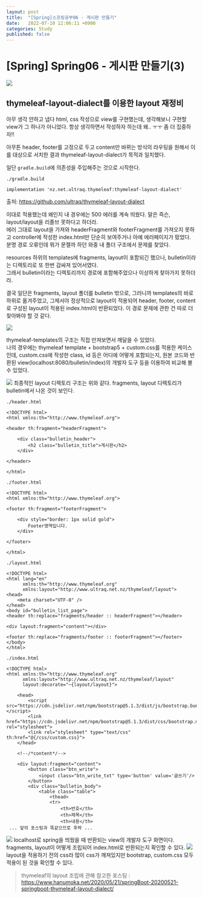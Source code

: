 ```yaml
---
layout: post
title:  "[Spring]스프링공부06 - 게시판 만들기"
date:   2022-07-10 12:06:11 +0900
categories: Study
published: false
---
```


# [Spring] Spring06 - 게시판 만들기(3)

<img src='/assets/img/docs/springlogo.svg' />  

## thymeleaf-layout-dialect를 이용한 layout 재정비

아무 생각 안하고 냅다 html, css 작성으로 view를 구현했는데, 생각해보니 구현할 view가 그 하나가 아니었다. 항상 생각하면서 작성하자 하는데 왜.. ㅜㅜ 좀 더 집중하자!!  

아무튼 header, footer를 고정으로 두고 content만 바뀌는 방식의 라우팅을 원해서 이를 대상으로 서치한 결과 thymeleaf-layout-dialect가 목적과 일치했다.  

일단 `gradle.build`에 의존성을 주입해주는 것으로 시작한다.

```
./gradle.build

implementation 'nz.net.ultraq.thymeleaf:thymeleaf-layout-dialect'
```

출처: https://github.com/ultraq/thymeleaf-layout-dialect


이대로 적용했는데 왜인지 내 경우에는 500 에러를 계속 띄웠다. 말은 즉슨, layout/layout을 리졸브 못하다고 하더라.  
에러 그대로 layout을 가져와 headerFragment와 footerFragment를 가져오지 못하고 controller에 작성한 index.html만 단순히 보여주거나 아예 에러페이지가 떴었다.  
분명 경로 오류인데 뭐가 문젤까 하던 와중 내 폴더 구조에서 문제를 찾았다.

resources 하위의 templates에 fragments, layout이 포함되긴 했으나, bulletin이라는 디렉토리로 또 한번 감싸져 있어서였다.  
그래서 bulletin이라는 디렉토리까지 경로에 포함해주었으나 이상하게 찾아가지 못하더라.  

결국 일단은 fragments, layout 폴더를 bulletin 밖으로, 그러니까 templates의 바로 하위로 옮겨주었고, 그제서야 정상적으로 layout이 적용되어 header, footer, content로 구성된 layout이 적용된 index.html이 반환되었다. 이 경로 문제에 관한 건 따로 더 찾아봐야 할 것 같다.  

<img src='/assets/img/docs/bulletin_layout.png' />  

thymeleaf-templates의 구조는 직접 만져보면서 깨달을 수 있었다.  
나의 경우에는 thymeleaf template + bootstrap5 + custom.css를 적용한 케이스인데, custom.css에 작성한 class, id 등은 어디에 어떻게 포함되는지, 원본 코드와 반환된 view(localhost:8080/bulletin/index)의 개발자 도구 등을 이용하여 비교해 볼 수 있었다. 

<img src='/assets/img/docs/bulletin_layout(1).png' />  
최종적인 layout 디렉토리 구조는 위와 같다. fragments, layout 디렉토리가 bulletin에서 나온 것이 보인다.  

```
./header.html  

<!DOCTYPE html>
<html xmlns:th="http://www.thymeleaf.org">

<header th:fragment="headerFragment">

    <div class="bulletin_header">
        <h2 class="bulletin_title">게시판</h2>
    </div>

</header>

</html>
```

```
./footer.html

<!DOCTYPE html>
<html xmlns:th="http://www.thymeleaf.org">

<footer th:fragment="footerFragment">

    <div style="border: 1px solid gold">
        Footer영역입니다.
    </div>

</footer>

</html>
```  

```
./layout.html  

<!DOCTYPE html>
<html lang="en"
      xmlns:th="http://www.thymeleaf.org"
      xmlns:layout="http://www.ultraq.net.nz/thymeleaf/layout">
<head>
    <meta charset="UTF-8" />
</head>
<body id="bulletin_list_page">
<header th:replace="fragments/header :: headerFragment"></header>

<div layout:fragment="content"></div>

<footer th:replace="fragments/footer :: footerFragment"></footer>
</body>
</html>
```  

```
./index.html  

<!DOCTYPE html>
<html xmlns:th="http://www.thymeleaf.org"
      xmlns:layout="http://www.ultraq.net.nz/thymeleaf/layout"
      layout:decorate="~{layout/layout}">

    <head>
        <script src="https://cdn.jsdelivr.net/npm/bootstrap@5.1.3/dist/js/bootstrap.bundle.min.js"></script>
        <link href="https://cdn.jsdelivr.net/npm/bootstrap@5.1.3/dist/css/bootstrap.min.css" rel="stylesheet">
        <link rel="stylesheet" type="text/css" th:href="@{/css/custom.css}">
    </head>

    <!--/*content*/-->

    <div layout:fragment="content">
        <button class="btn_write">
            <input class="btn_write_txt" type='button' value='글쓰기'/>
        </button>
        <div class="bulletin_body">
            <table class="table">
                <thead>
                <tr>
                    <th>번호</th>
                    <th>제목</th>
                    <th>내용</th>
 ... 앞의 포스팅과 똑같으므로 후략 ...
```
<img src='/assets/img/docs/bulletin_layout(2).png' />  
localhost로 spring을 띄웠을 때 반환되는 view의 개발자 도구 화면이다.  
fragments, layout이 어떻게 조립되어 index.html로 반환되는지 확인할 수 있다.  

<img src='/assets/img/docs/bulletin_layout(3).png' />  
layout을 적용하기 전의 css라 많이 css가 깨져있지만 bootstrap, custom.css 모두 적용이 된 것을 확인할 수 있다.  


> thymeleaf의 layout 조립에 관해 참고한 포스팅 : https://www.hanumoka.net/2020/05/21/springBoot-20200521-springboot-thymeleaf-layout-dialect/  

